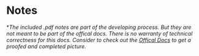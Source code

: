 # Notes 

**The included *.pdf notes are part of the developing process.
But they are not meant to be part of the offical docs.
There is no warranty of technical correctness for this docs. 
Consider to check out the [Offical Docs](https://github.com/nodedev74/CN-CNetwork/blob/master/docs/compiler/index.htm) to get a proofed and completed picture.**
